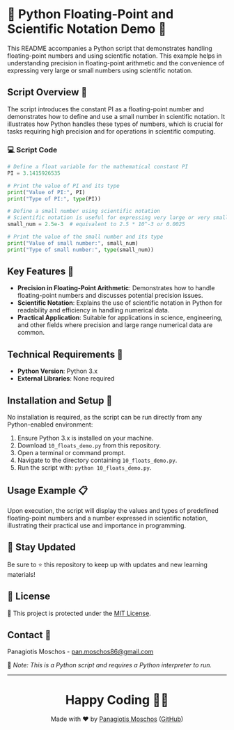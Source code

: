 # 🔬 Python Floating-Point and Scientific Notation Demo 🧪

This README accompanies a Python script that demonstrates handling floating-point numbers and using scientific notation. This example helps in understanding precision in floating-point arithmetic and the convenience of expressing very large or small numbers using scientific notation.

## Script Overview 📘

The script introduces the constant PI as a floating-point number and demonstrates how to define and use a small number in scientific notation. It illustrates how Python handles these types of numbers, which is crucial for tasks requiring high precision and for operations in scientific computing.

### :computer: Script Code

```python
# Define a float variable for the mathematical constant PI
PI = 3.1415926535

# Print the value of PI and its type
print("Value of PI:", PI)
print("Type of PI:", type(PI))

# Define a small number using scientific notation
# Scientific notation is useful for expressing very large or very small numbers succinctly
small_num = 2.5e-3  # equivalent to 2.5 * 10^-3 or 0.0025

# Print the value of the small number and its type
print("Value of small number:", small_num)
print("Type of small number:", type(small_num))
```

## Key Features 🌟

- **Precision in Floating-Point Arithmetic**: Demonstrates how to handle floating-point numbers and discusses potential precision issues.
- **Scientific Notation**: Explains the use of scientific notation in Python for readability and efficiency in handling numerical data.
- **Practical Application**: Suitable for applications in science, engineering, and other fields where precision and large range numerical data are common.

## Technical Requirements 🔧

- **Python Version**: Python 3.x
- **External Libraries**: None required

## Installation and Setup 🚀

No installation is required, as the script can be run directly from any Python-enabled environment:
1. Ensure Python 3.x is installed on your machine.
2. Download `10_floats_demo.py` from this repository.
3. Open a terminal or command prompt.
4. Navigate to the directory containing `10_floats_demo.py`.
5. Run the script with: `python 10_floats_demo.py`.

## Usage Example 📋

Upon execution, the script will display the values and types of predefined floating-point numbers and a number expressed in scientific notation, illustrating their practical use and importance in programming.

## 📢 Stay Updated
Be sure to ⭐ this repository to keep up with updates and new learning materials!

## 📄 License
🔐 This project is protected under the [MIT License](https://mit-license.org/).

## Contact 📧
Panagiotis Moschos - pan.moschos86@gmail.com

🔗 *Note: This is a Python script and requires a Python interpreter to run.*

---
<h1 align="center">Happy Coding 👨‍💻</h1>

<p align="center">
  Made with ❤️ by <a href="https://www.linkedin.com/in/panagiotis-moschos">Panagiotis Moschos</a> (<a href="https://github.com/pmoschos">GitHub</a>)
</p>
